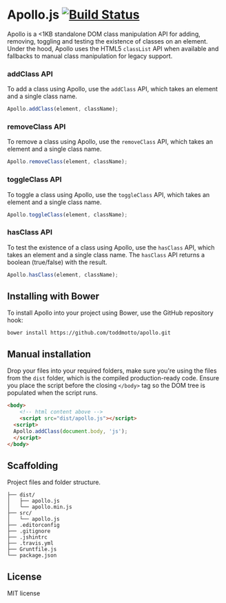 # Apollo.js [![Build Status](https://travis-ci.org/toddmotto/apollo.png)](https://travis-ci.org/toddmotto/apollo)

Apollo is a &lt;1KB standalone DOM class manipulation API for adding, removing, toggling and testing the existence of classes on an element. Under the hood, Apollo uses the HTML5 `classList` API when available and fallbacks to manual class manipulation for legacy support.

### addClass API
To add a class using Apollo, use the `addClass` API, which takes an element and a single class name.

```javascript
Apollo.addClass(element, className);
```

### removeClass API
To remove a class using Apollo, use the `removeClass` API, which takes an element and a single class name.

```javascript
Apollo.removeClass(element, className);
```

### toggleClass API
To toggle a class using Apollo, use the `toggleClass` API, which takes an element and a single class name.

```javascript
Apollo.toggleClass(element, className);
```

### hasClass API
To test the existence of a class using Apollo, use the `hasClass` API, which takes an element and a single class name. The `hasClass` API returns a boolean (true/false) with the result.

```javascript
Apollo.hasClass(element, className);
```

## Installing with Bower
To install Apollo into your project using Bower, use the GitHub repository hook:

```
bower install https://github.com/toddmotto/apollo.git
```

## Manual installation
Drop your files into your required folders, make sure you're using the files from the `dist` folder, which is the compiled production-ready code. Ensure you place the script before the closing `</body>` tag so the DOM tree is populated when the script runs.
	
```html
<body>
	<!-- html content above -->
	<script src="dist/apollo.js"></script>
  <script>
  Apollo.addClass(document.body, 'js');
  </script>
</body>
```

## Scaffolding
Project files and folder structure.

```
├── dist/
│   ├── apollo.js
│   └── apollo.min.js
├── src/
│   └── apollo.js
├── .editorconfig
├── .gitignore
├── .jshintrc
├── .travis.yml
├── Gruntfile.js
└── package.json
```

## License
MIT license
